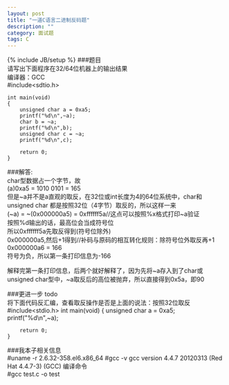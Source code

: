 ```yaml
---
layout: post
title: "一道C语言二进制反码题"
description: ""
category: 面试题
tags: C
---
```

{% include JB/setup %}
###题目  
请写出下面程序在32/64位机器上的输出结果  
编译器：GCC  
	#include<sdtio.h>  

	int main(void)
	{
		unsigned char a = 0xa5;
		printf("%d\n",~a);
		char b = ~a;
		printf("%d\n",b);
		unsigned char c = ~a;
		printf("%d\n",c);
		
		return 0;
	}  

###解答:  
char型数据占一个字节，故  
(a)0xa5 = 1010 0101 = 165  
但是~a并不是a直观的取反，在32位或int长度为4的64位系统中，char和unsigned char 都是按照32位（4字节）取反的，所以这样一来  
(~a) = ~(0x000000a5) = 0xffffff5a//这点可以按照%x格式打印~a验证  
按照%d输出的话，最高位会当成符号位  
所以0xffffff5a先取反得到(符号位除外)  
0x000000a5,然后+1得到//补码与原码的相互转化规则：除符号位外取反再+1  
0x000000a6 = 166  
符号为负，所以第一条打印信息为-166  

解释完第一条打印信息，后两个就好解释了，因为先将~a存入到了char或unsigned char型中，~a取反后的高位被抛弃，所以直接得到0x5a，即90  

###更进一步  todo  
将下面代码反汇编，查看取反操作是否是上面的说法：按照32位取反  
	#include<stdio.h>
	int main(void)
	{
		unsigned char a = 0xa5;
		printf("%d\n",~a);

		return 0;
	}


###我本子相关信息  
	#uname -r
	2.6.32-358.el6.x86_64
	#gcc -v
	gcc version 4.4.7 20120313 (Red Hat 4.4.7-3) (GCC)
编译命令  
	#gcc test.c -o test

